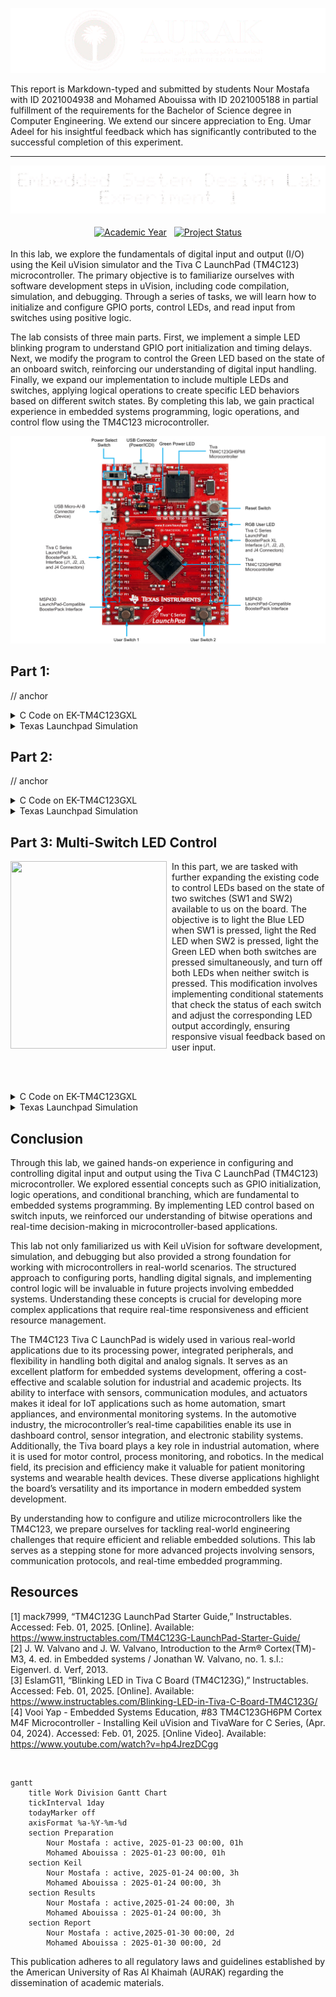 <p align="center">
  <img src="Photos/Banner.png"/>
</p>

This report is Markdown-typed and submitted by students Nour Mostafa with ID 2021004938 and Mohamed Abouissa with ID 2021005188 in partial fulfillment of the requirements for the Bachelor of Science degree in Computer Engineering. We extend our sincere appreciation to Eng. Umar Adeel for his insightful feedback which has significantly contributed to the successful completion of this experiment.


---

<p align="center">
  <img src="Photos/testing2-removebg-preview.png"/>
</p>

<!-- Badge icons found at https://feathericons.com/-->
<p align="center">

<a href="https://custom-icon-badges.demolab.com/badge/Academic%20Year-Fall%202024-ffffff?style=for-the-badge&logo=calendar&logoSource=feather&logoColor=gray">
  <img src="https://custom-icon-badges.demolab.com/badge/Academic%20Year-Spring%202025-ffffff?style=for-the-badge&logo=calendar&logoSource=feather&logoColor=white&labelColor=a50313" title="Academic Year" style="vertical-align:top; margin:4px"></a> <a href="https://custom-icon-badges.demolab.com/badge/Project%20Status-Completed-ffffff?style=for-the-badge&logo=activity&logoSource=feather&logoColor=gray"><img src="https://custom-icon-badges.demolab.com/badge/Project%20Status-Submitted-ffffff?style=for-the-badge&logo=activity&logoSource=feather&logoColor=white&labelColor=a50313" title="Project Status" style="vertical-align:top; margin:4px"></a>

</p>

In this lab, we explore the fundamentals of digital input and output (I/O) using the Keil uVision simulator and the Tiva C LaunchPad (TM4C123) microcontroller. The primary objective is to familiarize ourselves with software development steps in uVision, including code compilation, simulation, and debugging. Through a series of tasks, we will learn how to initialize and configure GPIO ports, control LEDs, and read input from switches using positive logic.

The lab consists of three main parts. First, we implement a simple LED blinking program to understand GPIO port initialization and timing delays. Next, we modify the program to control the Green LED based on the state of an onboard switch, reinforcing our understanding of digital input handling. Finally, we expand our implementation to include multiple LEDs and switches, applying logical operations to create specific LED behaviors based on different switch states. By completing this lab, we gain practical experience in embedded systems programming, logic operations, and control flow using the TM4C123 microcontroller.
<br>
<p align="center">
  <img src="Photos/TM4C123GXL.png" style="width: 1000px" title="Testing all counting cases." />
</p>

## Part 1: 

// anchor

<details>
  <summary>C Code on EK-TM4C123GXL</summary>
<br>

```C

```

// anchor

</details>


<details>
  <summary>Texas Launchpad Simulation</summary>
	
<br>



// anchor
	
</details>





## Part 2:

// anchor

<details>
<summary>C Code on EK-TM4C123GXL</summary>
<br>

``` C


```



// anchor
</details>

<details>
  <summary>Texas Launchpad Simulation</summary>
	<br>


// anchor

</details>

## Part 3: Multi-Switch LED Control

<img src="Photos/part3.gif" width="250" height="300" align="left">
<img src="Photos/transparentpic.png" width="8" height="300" align="left">

In this part, we are tasked with further expanding the existing code to control LEDs based on the state of two switches (SW1 and SW2) available to us on the board. The objective is to light the Blue LED when SW1 is pressed, light the Red LED when SW2 is pressed, light the Green LED when both switches are pressed simultaneously, and turn off both LEDs when neither switch is pressed. This modification involves implementing conditional statements that check the status of each switch and adjust the corresponding LED output accordingly, ensuring responsive visual feedback based on user input.

<br clear="left"><br>

<details>
<summary>C Code on EK-TM4C123GXL</summary>
<br>

``` C


```

// anchor change with our gif or place on the left



// anchor
</details>

<details>
  <summary>Texas Launchpad Simulation</summary>
	<br>


// anchor

<br>


</details>

## Conclusion

Through this lab, we gained hands-on experience in configuring and controlling digital input and output using the Tiva C LaunchPad (TM4C123) microcontroller. We explored essential concepts such as GPIO initialization, logic operations, and conditional branching, which are fundamental to embedded systems programming. By implementing LED control based on switch inputs, we reinforced our understanding of bitwise operations and real-time decision-making in microcontroller-based applications. <br>

This lab not only familiarized us with Keil uVision for software development, simulation, and debugging but also provided a strong foundation for working with microcontrollers in real-world scenarios. The structured approach to configuring ports, handling digital signals, and implementing control logic will be invaluable in future projects involving embedded systems. Understanding these concepts is crucial for developing more complex applications that require real-time responsiveness and efficient resource management. <br>

The TM4C123 Tiva C LaunchPad is widely used in various real-world applications due to its processing power, integrated peripherals, and flexibility in handling both digital and analog signals. It serves as an excellent platform for embedded systems development, offering a cost-effective and scalable solution for industrial and academic projects. Its ability to interface with sensors, communication modules, and actuators makes it ideal for IoT applications such as home automation, smart appliances, and environmental monitoring systems. In the automotive industry, the microcontroller’s real-time capabilities enable its use in dashboard control, sensor integration, and electronic stability systems. Additionally, the Tiva board plays a key role in industrial automation, where it is used for motor control, process monitoring, and robotics. In the medical field, its precision and efficiency make it valuable for patient monitoring systems and wearable health devices. These diverse applications highlight the board’s versatility and its importance in modern embedded system development. <br>

By understanding how to configure and utilize microcontrollers like the TM4C123, we prepare ourselves for tackling real-world engineering challenges that require efficient and reliable embedded solutions. This lab serves as a stepping stone for more advanced projects involving sensors, communication protocols, and real-time embedded programming.

## Resources

[1] mack7999, “TM4C123G LaunchPad Starter Guide,” Instructables. Accessed: Feb. 01, 2025. [Online]. Available: <br> https://www.instructables.com/TM4C123G-LaunchPad-Starter-Guide/  
[2] J. W. Valvano and J. W. Valvano, Introduction to the Arm® Cortex(TM)-M3, 4. ed. in Embedded systems / Jonathan W. Valvano, no. 1. s.l.: Eigenverl. d. Verf, 2013.  
[3] EslamG11, “Blinking LED in Tiva C Board (TM4C123G),” Instructables. Accessed: Feb. 01, 2025. [Online]. Available: <br> https://www.instructables.com/Blinking-LED-in-Tiva-C-Board-TM4C123G/  
[4] Vooi Yap - Embedded Systems Education, #83 TM4C123GH6PM Cortex M4F Microcontroller - Installing Keil uVision and TivaWare for C Series, (Apr. 04, 2024). Accessed: Feb. 01, 2025. [Online Video]. Available: <br> https://www.youtube.com/watch?v=hp4JrezDCgg


<br>

```mermaid
gantt
    title Work Division Gantt Chart
    tickInterval 1day
    todayMarker off
    axisFormat %a-%Y-%m-%d
    section Preparation         
        Nour Mostafa : active, 2025-01-23 00:00, 01h
        Mohamed Abouissa : 2025-01-23 00:00, 01h
    section Keil         
        Nour Mostafa : active, 2025-01-24 00:00, 3h
        Mohamed Abouissa : 2025-01-24 00:00, 3h
    section Results       
        Nour Mostafa : active,2025-01-24 00:00, 3h
        Mohamed Abouissa : 2025-01-24 00:00, 3h
    section Report
        Nour Mostafa : active,2025-01-30 00:00, 2d
        Mohamed Abouissa : 2025-01-30 00:00, 2d
```

This publication adheres to all regulatory laws and guidelines established by the American University of Ras Al Khaimah (AURAK) regarding the dissemination of academic materials.
